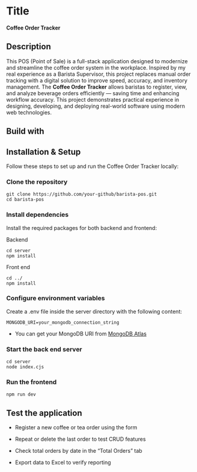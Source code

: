 # Title

**Coffee Order Tracker**

## Description

This POS (Point of Sale) is a full-stack application designed to modernize and streamline the coffee order system in the workplace. Inspired by my real experience as a Barista Supervisor, this project replaces manual order tracking with a digital solution to improve speed, accuracy, and inventory management.
The **Coffee Order Tracker** allows baristas to register, view, and analyze beverage orders efficiently — saving time and enhancing workflow accuracy. This project demonstrates practical experience in designing, developing, and deploying real-world software using modern web technologies.

## Build with

## Installation & Setup

Follow these steps to set up and run the Coffee Order Tracker locally:

### Clone the repository

```
git clone https://github.com/your-github/barista-pos.git
cd barista-pos
```

### Install dependencies

Install the required packages for both backend and frontend:

Backend

```
cd server
npm install
```

Front end

```
cd ../
npm install
```

### Configure environment variables

Create a .env file inside the server directory with the following content:

```
MONGODB_URI=your_mongodb_connection_string
```

- You can get your MongoDB URI from [MongoDB Atlas](https://www.mongodb.com/products/platform#document)

### Start the back end server

```
cd server
node index.cjs
```

### Run the frontend

```
npm run dev
```

## Test the application

- Register a new coffee or tea order using the form

- Repeat or delete the last order to test CRUD features

- Check total orders by date in the “Total Orders” tab

- Export data to Excel to verify reporting

